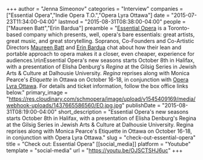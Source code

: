 +++
author = "Jenna Simeonov"
categories = "Interview"
companies = ["Essential Opera","Indie Opera T.O.","Opera Lyra Ottawa"]
date = "2015-07-23T11:34:00-04:00"
lastmod = "2015-08-31T08:38:00-04:00"
people = ["Maureen Batt","Erin Bardua"]
preamble = "[Essential Opera](/scene/companies/essential-opera/) is a Toronto-based company which presents, well, opera's bare essentials: great artists, great music, and great storytelling. Sopranos, Co-Founders and Co-Artistic Directors [Maureen Batt](/scene/people/maureen-batt/) and [Erin Bardua](/scene/people/erin-bardua/) chat about how their lean and portable approach to opera makes it a closer, even cheaper, experience for audiences.\n\nEssential Opera's new seasons starts October 8th in Halifax, with a presentation of Elisha Denburg's *Regina* at the Gilsig Series in Jewish Arts & Culture at Dalhousie University. *Regina* reprises along with Monica Pearce's *Etiquette* in Ottawa on October 16-18, in conjunction with [Opera Lyra Ottawa](/scene/companies/opera-lyra-ottawa/). For details and ticket information, follow the box office links below."
primary_image = "https://res.cloudinary.com/schmopera/image/upload/v1545409169/media/webhook-uploads/1437665586560/EO.jpg.jpg"
publishDate = "2015-08-31T08:19:00-04:00"
short_description = "Essential Opera&#039;s new seasons starts October 8th in Halifax, with a presentation of Elisha Denburg&#039;s Regina at the Gilsig Series in Jewish Arts &amp; Culture at Dalhousie University. Regina reprises along with Monica Pearce&#039;s Etiquette in Ottawa on October 16-18, in conjunction with Opera Lyra Ottawa."
slug = "check-out-essential-opera"
title = "Check out: Essential Opera"
[[social_media]]
platform = "Youtube"
template = "social-media"
url = "https://youtu.be/OJSCTSHJ6uc"
+++


